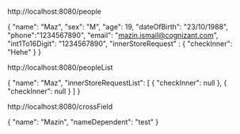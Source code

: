 http://localhost:8080/people

{
  "name": "Maz",
  "sex": "M",
  "age": 19,
  "dateOfBirth": "23/10/1988",
  "phone":"1234567890",
  "email": "mazin.ismail@cognizant.com",
  "int1To16Digit": "1234567890",
  "innerStoreRequest" : {
  	"checkInner": "Hehe"
  }
}

http://localhost:8080/peopleList

{
  "name": "Maz",
  "innerStoreRequestList": [
  	{
  	"checkInner": null
    },
    {
  	"checkInner": null
    }
  ]
}

http://localhost:8080/crossField

{
  "name": "Mazin",
  "nameDependent": "test"
}